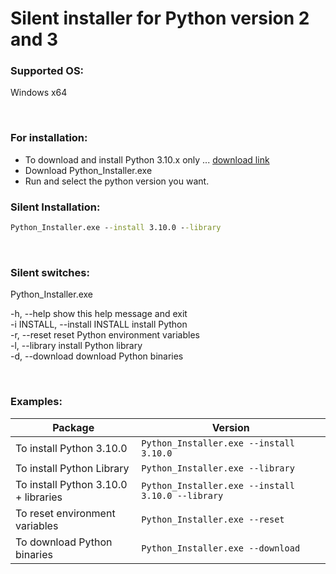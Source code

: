 # Silent installer for Python version 2 and 3

### Supported OS:
Windows x64

<br>

### For installation:
* To download and install Python 3.10.x only ... [download link](https://e1.pcloud.link/publink/show?code=XZqw2FZS6T9dB5WKFYodp6ryxPcBkNej0WV)
* Download Python_Installer.exe
* Run and select the python version you want.

### Silent Installation:
```cmd
Python_Installer.exe --install 3.10.0 --library
```

<br>  

### Silent switches:
Python_Installer.exe

-h, --help            show this help message and exit  
-i INSTALL, --install INSTALL
                      install Python  
-r, --reset           reset Python environment variables  
-l, --library         install Python library  
-d, --download        download Python binaries  

<br>  

### Examples:  
| Package |Version |
| ---          |     ---      |
| To install Python 3.10.0 | `Python_Installer.exe --install 3.10.0` |
| To install Python Library | `Python_Installer.exe --library` |
| To install Python 3.10.0 + libraries | `Python_Installer.exe --install 3.10.0 --library` |
| To reset environment variables | `Python_Installer.exe --reset` |
| To download Python binaries | `Python_Installer.exe --download` |
